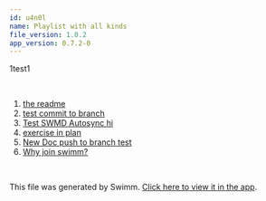 ```yaml
---
id: u4n0l
name: Playlist with all kinds
file_version: 1.0.2
app_version: 0.7.2-0
---
```


<!-- Intro - Do not remove this comment -->
1test1

<br/>

<!-- Steps - Do not remove this comment -->
1. [the readme](/README.md)
2. [test commit to branch](test-commit-to-branch.10obx.sw.md)
3. [Test SWMD Autosync hi](test-swmd-autosync-hi.Jy_Wg.sw.md)
4. [exercise in plan](exercise-in-plan.tyOZM.sw.md)
5. [New Doc push to branch test](https://swimm-web-app.web.app/repos/U0sVB7lC9at5XPOW1TBW/docs/5gprK)
6. [Why join swimm?](https://www.youtube.com/watch?v=bUyPS4JDm4I)


<br/>

This file was generated by Swimm. [Click here to view it in the app](https://swimm-web-app.web.app/repos/Z2l0aHViJTNBJTNBc3ItZXh0ZW5zaW9uJTNBJTNBZG91ZWs=/docs/u4n0l).